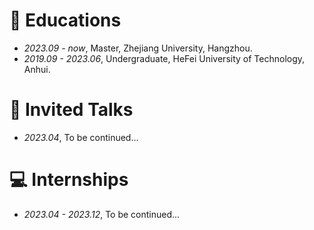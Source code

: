 # 📖 Educations
- *2023.09 - now*, Master, Zhejiang University, Hangzhou.
- *2019.09 - 2023.06*, Undergraduate, HeFei University of Technology, Anhui.

# 💬 Invited Talks
- *2023.04*, To be continued...

# 💻 Internships
- *2023.04 - 2023.12*, To be continued...
